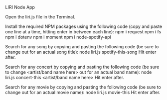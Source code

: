 LIRI Node App

Open the liri.js file in the Terminal.

Install the required NPM packages using the following code (copy and paste one line at a time, hitting enter in between each line):
  npm i request
  npm i fs
  npm i dotenv
  npm i moment
  npm i node-spotify-api
   
Search for any song by copying and pasting the following code (be sure to change <song name here> out for an actual song title):
  node liri.js spotify-this-song <song name here>
Hit enter after.
  
Search for any concert by copying and pasting the following code (be sure to change <artist/band name here> out for an actual band name):
  node liri.js concert-this <artist/band name here>
Hit enter after.
  
Search for any movie by copying and pasting the following code (be sure to change <movie name here> out for an actual movie name):
  node liri.js movie-this <movie name here>
  Hit enter after.
